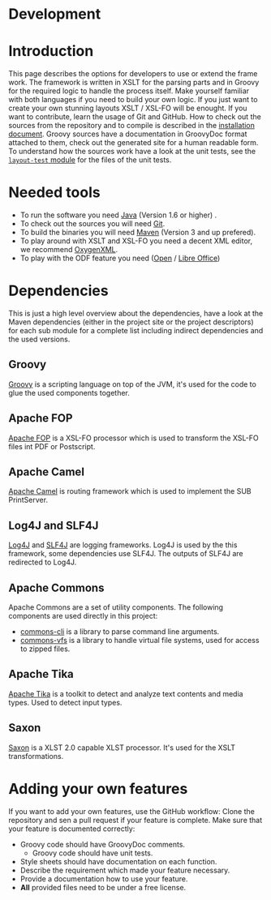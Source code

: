 Development
===========

# Introduction
This page describes the options for developers to use or extend the frame work. The framework is written in XSLT for the parsing parts and in Groovy for the required logic to handle the process itself. Make yourself familiar with both languages if you need to build your own logic. If you just want to create your own stunning layouts XSLT / XSL-FO will be enought. If you want to contribute, learn the usage of Git and GitHub. How to check out the sources from the repository and to compile is described in the [installation document](./installation.html). Groovy sources have a documentation in GroovyDoc format attached to them, check out the generated site for a human readable form. To understand how the sources work have a look at the unit tests, see the [`layout-test` module](./layout-test/) for the files of the unit tests.

# Needed tools

* To run the software you need [Java](http://java.com/en/) (Version 1.6 or higher) .
* To check out the sources you will need [Git](http://git-scm.com/).
* To build the binaries you will need [Maven](http://maven.apache.org/) (Version 3 and up prefered).
* To play around with XSLT and XSL-FO you need a decent XML editor, we recommend [OxygenXML](http://oxygenxml.com/).
* To play with the ODF feature you need ([Open](https://www.openoffice.org/) / [Libre Office](http://www.libreoffice.org/))

# Dependencies
This is just a high level overview about the dependencies, have a look at the Maven dependencies (either in the project site or the project descriptors) for each sub module for a complete list including indirect dependencies and the used versions.

## Groovy
[Groovy](http://groovy.codehaus.org/) is a scripting language on top of the JVM, it's used for the code to glue the used components together.

## Apache FOP
[Apache FOP](http://xmlgraphics.apache.org/fop/) is a XSL-FO processor which is used to transform the XSL-FO files int PDF or Postscript.

## Apache Camel
[Apache Camel](http://camel.apache.org/) is routing framework which is used to implement the SUB PrintServer.

## Log4J and SLF4J
[Log4J](http://logging.apache.org/log4j/1.2/) and [SLF4J](http://www.slf4j.org/) are logging frameworks. Log4J is used by the this framework, some dependencies use SLF4J. The outputs of SLF4J are redirected to Log4J.

## Apache Commons
Apache Commons are a set of utility components. The following components are used directly in this project:

* [commons-cli](http://commons.apache.org/cli/) is a library to parse command line arguments.
* [commons-vfs](http://commons.apache.org/vfs/) is a library to handle virtual file systems, used for access to zipped files.

## Apache Tika
[Apache Tika](http://tika.apache.org/) is a toolkit to detect and analyze text contents and media types. Used to detect input types.

## Saxon
[Saxon](http://saxon.sourceforge.net/) is a XLST 2.0 capable XLST processor. It's used for the XSLT transformations.

# Adding your own features
If you want to add your own features, use the GitHub workflow: Clone the repository and sen a pull request if your feature is complete. Make sure that your feature is documented correctly:

* Groovy code should have GroovyDoc comments.
  * Groovy code should have unit tests.
* Style sheets should have documentation on each function.
* Describe the requirement which made your feature necessary.
* Provide a documentation how to use your feature.
* **All** provided files need to be under a free license.
